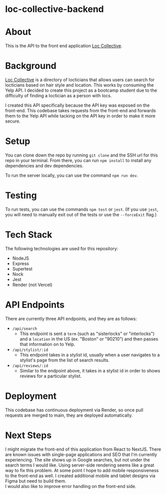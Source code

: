 # loc-collective-backend

# About 
This is the API to the front end application [Loc Collective](https://github.com/garnetred/loc-collective).

# Background
[Loc Collective](loccollective.com) is a directory of locticians that allows users can search for locticians based on hair style and location. This works by consuming the Yelp API.
I decided to create this project as a bootcamp student due to the difficulty of finding a loctician as a person with locs. 

I created this API specifically because the API key was exposed on the front-end. This codebase takes requests from the front-end and forwards them to the Yelp API while tacking on the API key in order to make it more secure. 

# Setup
You can clone down the repo by running `git clone` and the SSH url for this repo in your terminal. From there, you can run `npm install` to install any dependencies and dev dependencies. 

To run the server locally, you can use the command `npm run dev`. 

# Testing
To run tests, you can use the commands `npm test` or `jest`. (If you use `jest`, you will need to manually exit out of the tests or use the `--forceExit` flag.)

# Tech Stack 
The following technologies are used for this repository: 
- NodeJS
- Express
- Supertest
- Nock
- Jest
- Render (not Vercel)

# API Endpoints
There are currently three API endpoints, and they are as follows:
- `/api/search`
  - This endpoint is sent a `term` (such as "sisterlocks" or "interlocks") and a `location` in the US (ex. "Boston" or "90210") and then passes that information on to Yelp.  
- `/api/stylist/:id`
  - This endpoint takes in a stylist id, usually when a user navigates to a stylist's page from the list of search results. 
- `/api/reviews/:id`
  - Similar to the endpoint above, it takes in a stylist id in order to shows reviews for a particular stylist. 

# Deployment
This codebase has continuous deployment via Render, so once pull requests are merged to main, they are deployed automatically. 

# Next Steps
I might migrate the front-end of this application from React to NextJS. There are known issues with single-page applications and SEO that I'm currently experiencing. The site shows up in Google searches, but not under the search terms I would like. Using server-side rendering seems like a great way to fix this problem. 
At some point I hope to add mobile responsiveness to the front-end as well. I created additional mobile and tablet designs via Figma but need to build them.  
I would also like to improve error handling on the front-end side. 
  


